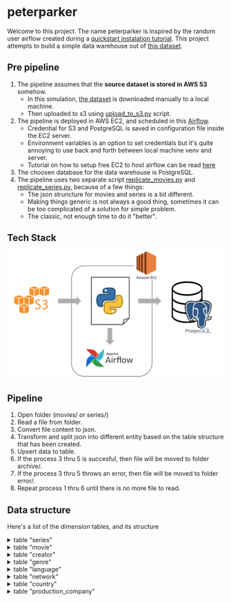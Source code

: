 # peterparker

Welcome to this project. The name peterparker is inspired by the random user airflow created during a [quickstart instalation tutorial](https://airflow.apache.org/docs/apache-airflow/stable/start/local.html).
This project attempts to build a simple data warehouse out of [this dataset](https://www.kaggle.com/edgartanaka1/tmdb-movies-and-series).


## Pre pipeline
1. The pipeline assumes that the **source dataset is stored in AWS S3** somehow.
   - In this simulation, [the dataset](https://www.kaggle.com/edgartanaka1/tmdb-movies-and-series) is downloaded manually to a local machine.
   - Then uploaded to s3 using [upload_to_s3.py](https://github.com/dindapw/peterparker/blob/main/peterparker/upload_to_s3.py) script.
2. The pipeline is deployed in AWS EC2, and scheduled in this [Airflow](http://3.26.36.18:8080/).
   - Credential for S3 and PostgreSQL is saved in configuration file inside the EC2 server.
   - Environment variables is an option to set credentials but it's quite annoying to use back and forth between local machine venv and server.
   - Tutorial on how to setup free EC2 to host airflow can be read [here](https://medium.com/@dindapw/install-airlfow-2-0-on-awss-free-tier-ec2-8ab4b70d8d)
3. The choosen database for the data warehouse is PostgreSQL.
4. The pipeline uses two separate script [replicate_movies.py](peterparker/replicate_movies.py) and [replicate_series.py](peterparker/replicate_series.py), because of a few things:
   - The json struncture for movies and series is a bit different.
   - Making things generic is not always a good thing, sometimes it can be too complicated of a solution for simple problem.
   - The classic, not enough time to do it "better".


## Tech Stack
![stack](stack.png)

## Pipeline
1. Open folder (movies/ or series/)
2. Read a file from folder.
3. Convert file content to json.
4. Transform and split json into different entity based on the table structure that has been created.
5. Upsert data to table.
6. If the process 3 thru 5 is succesful, then file will be moved to folder archive/.
7. If the process 3 thru 5 throws an error, then file will be moved to folder error/.
8. Repeat process 1 thru 6 until there is no more file to read.


## Data structure
Here's a list of the dimension tables, and its structure
<details>
<summary> table "series" </summary>
<p>

```sql
create table series
(
    id                   int,
    backdrop_path        text,
    created_by           int[],
    episode_run_time     int[],
    genres               int[],
    homepage             text,
    in_production        boolean,
    languages            text[],
    first_air_date       date,
    last_air_date        date,
    last_episode_to_air  json,
    name                 text,
    next_episode_to_air  json,
    networks             int[],
    number_of_episodes   int,
    number_of_seasons    int,
    origin_country       text[],
    original_language    text,
    original_name        text,
    overview             text,
    popularity           numeric(6, 3),
    poster_path          text,
    production_companies int[],
    seasons              json,
    status               text,
    type                 text,
    vote_average         numeric(4, 2),
    vote_count           int,
    date_effective       timestamp
);
```
</p>
</details>


<details>
<summary> table "movie" </summary>
<p>

```sql
create table movie
(
    id                    int,
    adult                 boolean,
    backdrop_path         text,
    belongs_to_collection json,
    budget                int,
    genres                int[],
    homepage              text,
    imdb_id               text,
    original_language     text,
    original_title        text,
    overview              text,
    popularity            numeric(6, 3),
    poster_path           text,
    production_companies  int[],
    production_countries  int[],
    release_date          timestamp,
    revenue               int,
    runtime               int,
    spoken_languages      text[],
    status                text,
    tagline               text,
    title                 text,
    video                 boolean,
    vote_average          numeric(4, 2),
    vote_count            int,
    date_effective        timestamp
);
```
</p>
</details>


<details>
<summary> table "creator" </summary>
<p>

```sql
create table creator
(
    id             int,
    credit_id      text,
    name           text,
    gender         int,
    profile_path   text,
    date_effective timestamp
);
```
</p>
</details>

<details>
<summary> table "genre" </summary>
<p>

```sql
create table genre
(
    id             int,
    name           text,
    date_effective timestamp
);

```
</p>
</details>

<details>
<summary> table "language" </summary>
<p>

```sql
create table language
(
    code           text,
    name           text,
    date_effective timestamp
);

```
</p>
</details>

<details>
<summary> table "network" </summary>
<p>

```sql
create table network
(
    id             int,
    name           text,
    logo_path      text,
    origin_country text,
    date_effective timestamp
);

```
</p>
</details>


<details>
<summary> table "country" </summary>
<p>

```sql
create table country
(
    code           text,
    name           text,
    date_effective timestamp
);

```
</p>
</details>


<details>
<summary> table "production_company" </summary>
<p>

```sql
create table production_company
(
    id             int,
    logo_path      text,
    name           text,
    origin_country text,
    date_effective timestamp
);

```
</p>
</details>


